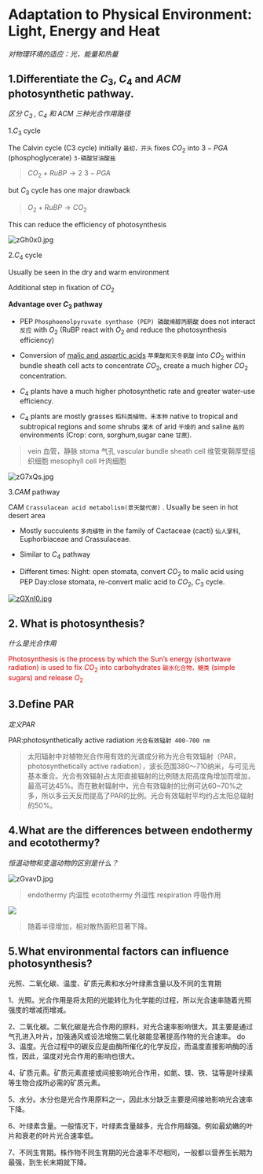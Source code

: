 # Adaptation to Physical Environment: Light, Energy and Heat

*对物理环境的适应：光，能量和热量*

## 1.Differentiate the $C_3$, $C_4$ and $ACM$ photosynthetic pathway.

*区分 $C_3$ , $C_4$ 和 $ACM$ 三种光合作用路径*<br />

  1.$C_3$ cycle<br />

The Calvin cycle (C3 cycle) initially `最初，开头` fixes $CO_2$ into $3-PGA$   (phosphoglycerate) `3-磷酸⽢油酸盐`

  >$CO_2+ RuBP→\text{2 3}−PGA$ 

  but $C_3$ cycle has one major drawback
  >$O_2 + RuBP→CO_2$

  This can reduce the efficiency of photosynthesis

![zGh0x0.jpg](https://s1.ax1x.com/2022/11/24/zGh0x0.jpg)

   2.$C_4$  cycle<br />

Usually be seen in the dry and warm environment 

Additional step in fixation of $CO_2$

**Advantage over $C_3$ pathway**

* PEP `Phosphoenolpyruvate synthase (PEP)
磷酸烯醇丙酮酸` does not interact `反应` with $O_2$ (RuBP react with $O_2$ and reduce the photosynthesis efficiency)

* Conversion of <u>malic and aspartic acids</u> `苹果酸和天冬氨酸` into $CO_2$ within bundle sheath cell acts to concentrate $CO_2$, create a much higher $CO_2$ concentration.

* $C_4$ plants have a much higher photosynthetic rate and greater water-use efficiency.
  
* $C_4$ plants are mostly grasses `稻科类植物，禾本种` native to tropical and subtropical regions and some shrubs `灌木` of arid `干燥的` and saline `盐的 `environments (Crop: corn, sorghum,sugar cane `甘蔗`).

>vein  血管，静脉
stoma  气孔
vascular bundle sheath cell 维管束鞘厚壁组织细胞
mesophyll cell 叶肉细胞

![zG7xQs.jpg](https://s1.ax1x.com/2022/11/24/zG7xQs.jpg)

   3.$CAM$ pathway

CAM `Crassulacean acid metabolism(景天酸代谢)` . Usually be seen  in hot desert area

* Mostly succulents `多肉植物` in the family of Cactaceae (cacti) `仙人掌科`, Euphorbiaceae and Crassulaceae.

* Similar to $C_4$ pathway
  
* Different times:
Night: open stomata, convert $CO_2$ to malic acid using PEP
Day:close stomata, re-convert malic acid to $CO_2$, $C_3$ cycle.

[![zGXnI0.jpg](https://s1.ax1x.com/2022/11/24/zGXnI0.jpg)](https://imgse.com/i/zGXnI0)
## 2. What is photosynthesis?

*什么是光合作用*
 
<font color="#dd0000">Photosynthesis is the process by which the Sun’s energy (shortwave radiation) is used to fix $CO_2$ into carbohydrates `碳水化合物，糖类` (simple sugars) and release $O_2$</font><br />

## 3.Define PAR

*定义PAR*

PAR:photosynthetically active radiation `光合有效辐射 400-700 nm` 

>太阳辐射中对植物光合作用有效的光谱成分称为光合有效辐射（PAR，photosynthetically active radiation），波长范围380～710纳米，与可见光基本重合。光合有效辐射占太阳直接辐射的比例随太阳高度角增加而增加，最高可达45%。而在散射辐射中，光合有效辐射的比例可达60~70%之多，所以多云天反而提高了PAR的比例。光合有效辐射平均约占太阳总辐射的50%。

## 4.What are the differences between endothermy and ecotothermy?

*恒温动物和变温动物的区别是什么？*

![zGvavD.jpg](https://s1.ax1x.com/2022/11/24/zGvavD.jpg)

>endothermy  内温性
 ecotothermy 外温性
 respiration 呼吸作用
 
![](https://raw.githubusercontent.com/Tom2021-vice/figure/main/b3fb43166d224f4ac9d831f199f8d9549922d1a1.jpg)

 >随着半径增加，相对散热面积显著下降。

## 5.What environmental factors can influence photosynthesis?

 光照、二氧化碳、温度、矿质元素和水分叶绿素含量以及不同的生育期

1、光照。光合作用是将太阳的光能转化为化学能的过程，所以光合速率随着光照强庋的增减而增减。

2、二氧化碳。二氧化碳是光合作用的原料，对光合速率影响很大。其主要是通过气孔进入叶片，加强通风或设法增施二氧化碳能显著提高作物的光合速率。
do
3、温度。光合过程中的碳反应是由酶所催化的化学反应，而温度直接影响酶的活性，因此，温度对光合作用的影响也很大。

4、矿质元素。矿质元素直接或间接影响光合作用，如氮、镁、铁、锰等是叶绿素等生物合成所必需的矿质元素。

5、水分。水分也是光合作用原料之一，因此水分缺乏主要是间接地影响光合速率下降。

6、叶绿素含量。一般情况下，叶绿素含量越多，光合作用越强。例如最幼嫩的叶片和衰老的叶片光合速率低。

7、不同生育期。株作物不同生育期的光合速率不尽相同，一般都以营养生长期为最强，到生长末期就下降。
